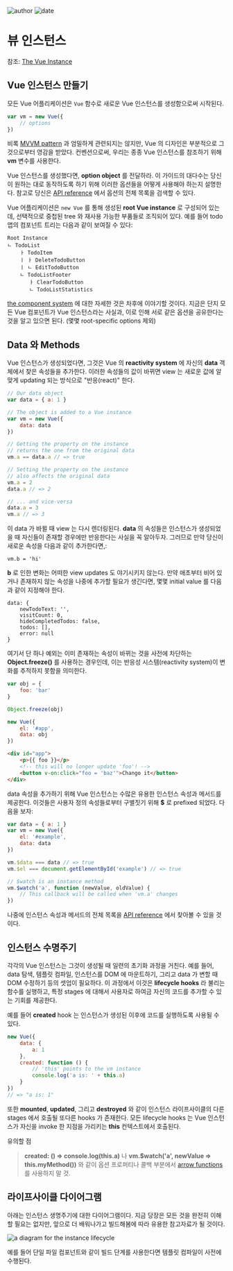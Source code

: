 
![author](https://img.shields.io/badge/author-daesungRa-lightgray.svg?style=flat-square)
![date](https://img.shields.io/badge/date-190905-lightgray.svg?style=flat-square)

# 뷰 인스턴스

참조: [The Vue Instance](https://vuejs.org/v2/guide/instance.html)

## Vue 인스턴스 만들기

모든 Vue 어플리케이션은 ```Vue``` 함수로 새로운 Vue 인스턴스를 생성함으로써 시작된다.

```javascript
var vm = new Vue({
    // options
})
```

비록 [MVVM pattern](https://en.wikipedia.org/wiki/Model_View_ViewModel) 과 엄밀하게 관련되지는 않지만, Vue 의 디자인은 부분적으로 그것으로부터 영감을 받았다.
컨벤션으로써, 우리는 종종 Vue 인스턴스를 참조하기 위해 **vm** 변수를 사용한다.

Vue 인스턴스를 생성했다면, **option object** 를 전달하라.
이 가이드의 대다수는 당신이 원하는 대로 동작하도록 하기 위해 이러한 옵션들을 어떻게 사용해야 하는지 설명한다.
참고로 당신은 [API reference](https://vuejs.org/v2/api/#Options-Data) 에서 옵션의 전체 목록을 검색할 수 있다.

Vue 어플리케이션은 ```new Vue``` 를 통해 생성된 **root Vue instance** 로 구성되어 있는데,
선택적으로 중첩된 tree 와 재사용 가능한 부품들로 조직되어 있다.
예를 들어 todo 앱의 컴포넌트 트리는 다음과 같이 보여질 수 있다:

```text
Root Instance
ㄴ TodoList
    ㅏ TodoItem
    ㅣ ㅏ DeleteTodoButton
    ㅣ ㄴ EditTodoButton
    ㄴ TodoListFooter
       ㅏ ClearTodoButton
       ㄴ TodoListStatistics
```

[the component system]() 에 대한 자세한 것은 차후에 이야기할 것이다.
지금은 단지 모든 Vue 컴포넌트가 Vue 인스턴스라는 사실과, 이로 인해 서로 같은 옵션을 공유한다는 것을 알고 있으면 된다.
(몇몇 root-specific options 제외)

## Data 와 Methods

Vue 인스턴스가 생성되었다면, 그것은 Vue 의 **reactivity system** 에 자신의 **data** 객체에서 찾은 속성들을 추가한다.
이러한 속성들의 값이 바뀌면 view 는 새로운 값에 알맞게 updating 되는 방식으로 "반응(react)" 한다.

```javascript
// Our data object
var data = { a: 1 }

// The object is added to a Vue instance
var vm = new Vue({
    data: data
})

// Getting the property on the instance
// returns the one from the original data
vm.a == data.a // => true

// Setting the property on the instance
// also affects the original data
vm.a = 2
data.a // => 2

// ... and vice-versa
data.a = 3
vm.a // => 3
```

이 data 가 바뀔 때 view 는 다시 렌더링된다.
**data** 의 속성들은 인스턴스가 생성되었을 때 자신들이 존재할 경우에만 반응한다는 사실을 꼭 알아두자.
그러므로 만약 당신이 새로운 속성을 다음과 같이 추가한다면,:

```text
vm.b = 'hi'
```

**b** 로 인한 변화는 어떠한 view updates 도 야기시키지 않는다.
만약 애초부터 비어 있거나 존재하지 않는 속성을 나중에 추가할 필요가 생긴다면, 몇몇 initial value 를 다음과 같이 지정해야 한다.

```text
data: {
    newTodoText: '',
    visitCount: 0,
    hideCompletedTodos: false,
    todos: [],
    error: null
}
```

여기서 단 하나 예외는 이미 존재하는 속성이 바뀌는 것을 사전에 차단하는 **Object.freeze()** 를 사용하는 경우인데,
이는 반응성 시스템(reactivity system)이 변화를 추적하지 못함을 의미한다.

```javascript
var obj = {
    foo: 'bar'
}

Object.freeze(obj)

new Vue({
    el: '#app',
    data: obj
})
```

```html
<div id="app">
    <p>{{ foo }}</p>
    <!-- this will no longer update 'foo'! -->
    <button v-on:click="foo = 'baz'">Chango it</button>
</div>
```

data 속성을 추가하기 위해 Vue 인스턴스는 수많은 유용한 인스턴스 속성과 메서드를 제공한다.
이것들은 사용자 정의 속성들로부터 구별짓기 위해 **$** 로 prefixed 되었다. 다음을 보자:

```javascript
var data = { a: 1 }
var vm = new Vue({
    el: '#example',
    data: data
})

vm.$data === data // => true
vm.$el === document.getElementById('example') // => true

// $watch is an instance method
vm.$watch('a', function (newValue, oldValue) {
    // This callback will be called when 'vm.a' changes
})
```

나중에 인스턴스 속성과 메서드의 전체 목록을 [API reference](https://vuejs.org/v2/api/#Instance-Properties) 에서 찾아볼 수 있을 것이다.

## 인스턴스 수명주기

각각의 Vue 인스턴스는 그것이 생성될 때 일련의 초기화 과정을 거친다.
예를 들어, data 탐색, 템플릿 컴파일, 인스턴스를 DOM 에 마운트하기, 그리고 data 가 변할 때 DOM 수정하기 등의 셋업이 필요하다.
이 과정에서 이것은 **lifecycle hooks** 라 불리는 함수를 실행하고, 특정 stages 에 대해서 사용자로 하여금 자신의 코드를 추가할 수 있는 기회를 제공한다.

예를 들어 **created** hook 는 인스턴스가 생성된 이후에 코드를 실행하도록 사용될 수 있다.

```javascript
new Vue({
    data: {
        a: 1
    },
    created: function () {
        // 'this' points to the vm instance
        console.log('a is: ' + this.a)
    }
})
// => "a is: 1"
```

또한 **mounted**, **updated**, 그리고 **destroyed** 와 같이 인스턴스 라이프사이클의 다른 stages 에서 호출될 또다른 hooks 가 존재한다.
모든 lifecycle hooks 는 Vue 인스턴스가 자신을 invoke 한 지점을 가리키는 **this** 컨텍스트에서 호출된다.

유의할 점
> **created: () => console.log(this.a)** 나 **vm.$watch('a', newValue => this.myMethod())** 와 같이 옵션 프로퍼티나 콜백 부분에서
> [arrow functions](https://developer.mozilla.org/en/docs/Web/JavaScript/Reference/Functions/Arrow_functions) 를 사용하지 말 것.

## 라이프사이클 다이어그램

아래는 인스턴스 생명주기에 대한 다이어그램이다.
지금 당장은 모든 것을 완전히 이해할 필요는 없지만, 앞으로 더 배워나가고 빌드해봄에 따라 유용한 참고자료가 될 것이다.

![a diagram for the instance lifecycle](https://vuejs.org/images/lifecycle.png)

예를 들어 단일 파일 컴포넌트와 같이 빌드 단계를 사용한다면 템플릿 컴파일이 사전에 수행된다.
